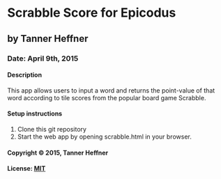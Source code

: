 # Scrabble Score for Epicodus
## by Tanner Heffner
### Date: April 9th, 2015
#### Description

This app allows users to input a word and returns the point-value of that word according to tile scores from the popular board game Scrabble.

#### Setup instructions
1. Clone this git repository
2. Start the web app by opening scrabble.html in your browser.

#### Copyright © 2015, Tanner Heffner

#### License: [MIT](https://github.com/twbs/bootstrap/blob/master/LICENSE)  
